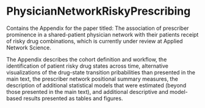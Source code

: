 # PhysicianNetworkRiskyPrescribing
Contains the Appendix for the paper titled: The association of prescriber prominence in a shared-patient physician network with their patients receipt of risky drug combinations, which is currently under review at Applied Network Science.

The Appendix describes the cohort definition and workflow, the identification of patient risky drug states across time, alternative visualizations of the drug-state transition pribabilities than presented in the main text, the prescriber network positional summary measures, the description of additional statistical models that were estimated (beyond those presented in the main text), and additional descriptive and model-based results presented as tables and figures.
